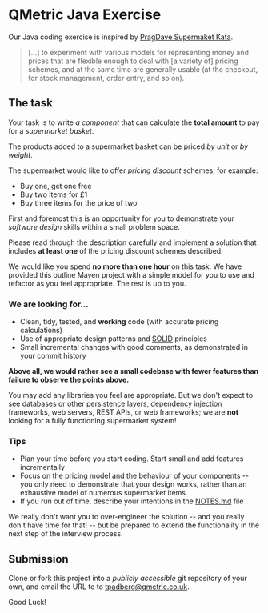 # QMetric Java Exercise

Our Java coding exercise is inspired by [PragDave Supermaket Kata](http://codekata.com/kata/kata01-supermarket-pricing/). 
 
> [...] to experiment with various models for representing money and prices that are flexible enough to deal with [a variety of] pricing schemes, and at the same time are generally usable (at the checkout, for stock management, order entry, and so on). 

## The task
  
Your task is to write _a component_ that can calculate the __total amount__ to pay for a _supermarket basket_. 

The products added to a supermarket basket can be priced _by unit_ or _by weight_.
 
The supermarket would like to offer _pricing discount_ schemes, for example:
- Buy one, get one free
- Buy two items for £1
- Buy three items for the price of two
  
First and foremost this is an opportunity for you to demonstrate your _software design_ skills within a small problem space. 

Please read through the description carefully and implement a solution that includes __at least one__ of the pricing discount schemes described.

We would like you spend __no more than one hour__ on this task. 
We have provided this outline Maven project with a simple model for you to use and refactor as you feel appropriate. 
The rest is up to you.
 
### We are looking for...

- Clean, tidy, tested, and __working__ code (with accurate pricing calculations) 
- Use of appropriate design patterns and [SOLID](https://en.wikipedia.org/wiki/SOLID) principles
- Small incremental changes with good comments, as demonstrated in your commit history

**Above all, we would rather see a small codebase with fewer features than failure to observe the points above.**

You may add any libraries you feel are appropriate.
But we don't expect to see databases or other persistence layers, dependency injection frameworks, web servers, REST APIs, or web frameworks;
we are **not** looking for a fully functioning supermarket system!

### Tips

- Plan your time before you start coding. Start small and add features incrementally
- Focus on the pricing model and the behaviour of your components -- you only need to demonstrate that your design works, rather than an exhaustive model of numerous supermarket items 
- If you run out of time, describe your intentions in the [NOTES.md](NOTES.md) file

We really don't want you to over-engineer the solution -- and you really don't have time for that! -- but be prepared to extend the functionality in the next step of the interview process. 

## Submission

Clone or fork this project into a _publicly accessible_ git repository of your own, and email the URL to to [tpadberg@qmetric.co.uk](mailto:tpadberg@qmetric.co.uk). 

Good Luck!

